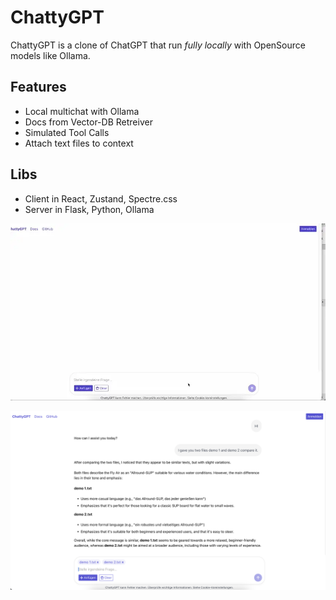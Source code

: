 # ChattyGPT

ChattyGPT is a clone of ChatGPT that run _fully locally_ with OpenSource models like Ollama.

## Features

- Local multichat with Ollama
- Docs from Vector-DB Retreiver
- Simulated Tool Calls
- Attach text files to context

## Libs

- Client in React, Zustand, Spectre.css
- Server in Flask, Python, Ollama

![ChattyGPT Video](ChattyGPT.webp)

![ChattyGPT Screen](Screen.png)
